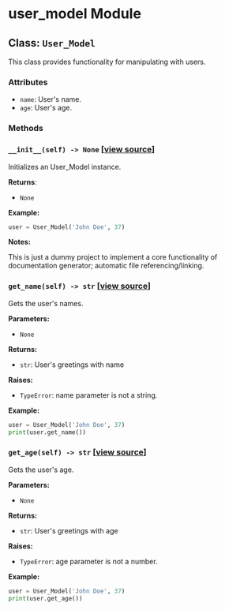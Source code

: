 # user_model Module

## Class: `User_Model`

This class provides functionality for manipulating with users.

### Attributes

- `name`: User's name.
- `age`: User's age.

### Methods

### `__init__(self) -> None` [[view source](/src/models/user_model.py#L5-L7{:target="_blank"})]

Initializes an User_Model instance.

**Returns**:

- `None`

**Example:**

```python
user = User_Model('John Doe', 37)
```

**Notes:**

This is just a dummy project to implement a core functionality of documentation generator; automatic file referencing/linking.

### `get_name(self) -> str` [[view source](/src/models/user_model.py#L9-L12)]

Gets the user's names.

**Parameters:**

- `None`

**Returns:**

- `str`: User's greetings with name

**Raises:**

- `TypeError`: name parameter is not a string.

**Example:**

```python
user = User_Model('John Doe', 37)
print(user.get_name())
```

### `get_age(self) -> str` [[view source](/src/models/user_model.py#L14-L15)]

Gets the user's age.

**Parameters:**

- `None`

**Returns:**

- `str`: User's greetings with age

**Raises:**

- `TypeError`: age parameter is not a number.

**Example:**

```python
user = User_Model('John Doe', 37)
print(user.get_age())
```
